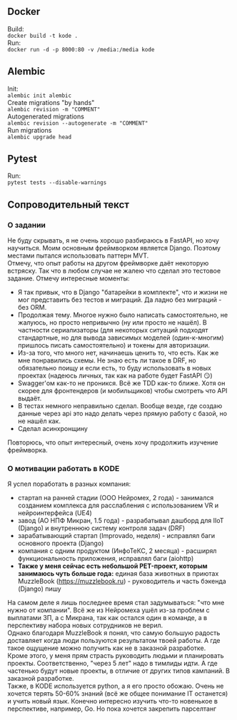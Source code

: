 ## Docker  
Build:  
``docker build -t kode .``  
Run:  
``docker run -d -p 8000:80 -v /media:/media kode``  

## Alembic  
Init:  
``alembic init alembic``  
Create migrations "by hands"  
``alembic revision -m "COMMENT"``  
Autogenerated migrations  
``alembic revision --autogenerate -m "COMMENT"``  
Run migrations  
``alembic upgrade head``  

## Pytest
Run:  
``pytest tests --disable-warnings``  

## Сопроводительный текст
### О задании
Не буду скрывать, я не очень хорошо разбираюсь в FastAPI, но хочу научиться. Моим основным фреймворком является Django. Поэтому местами пытался использовать паттерн MVT.  
Отмечу, что опыт работы на другом фреймворке даёт некоторую встряску. Так что в любом случае не жалею что сделал это тестовое задание. Отмечу интересные моменты:

* Я так привык, что в Django "батарейки в комплекте", что и жизни не мог представить без тестов и миграций. Да ладно без миграций - без ORM.
* Продолжая тему. Многое нужно было написать самостоятельно, не жалуюсь, но просто непривычно (ну или просто не нашёл). В частности сериализаторы (для некоторых ситуаций подходят стандартные, но для вывода зависимых моделей (один-к-многим) пришлось писать самостоятельно) и токены для авторизации.
* Из-за того, что много нет, начинаешь ценить то, что есть. Как же мне понравились схемы. Не знаю есть ли такое в DRF, но обязательно поищу и если есть, то буду использовать в новых проектах (надеюсь личных, так как на работе будет FastAPI 😏)
* Swagger'ом как-то не проникся. Всё же TDD как-то ближе. Хотя он скорее для фронтендеров (и мобильщиков) чтобы смотреть что API выдаёт.
* В тестах немного неправильно сделал. Вообще везде, где создаю данные через api это надо делать через прямую работу с базой, но не нашёл как.  
* Сделал асинхронщину

Повторюсь, что опыт интересный, очень хочу продолжить изучение фреймворка.  

### О мотивации работать в KODE
Я успел поработать в разных компания:
* стартап на ранней стадии (ООО Нейромех, 2 года) - занимался созданием комплекса для расслабления с использованием VR  и нейроинтерфейса (UE4)
* завод (АО НПФ Микран, 1.5 года) - разрабатывал дашборд для IIoT (Django) и внутреннюю систему контроля задач (DRF)
* зарабатывающий стартап (Improvado, неделя) - исправлял баги основного проекта (Django)
* компания с одним продуктом (ИнфоТеКС, 2 месяца) - расширял функциональность приложения, исправлял баги (aiohttp)
* __Также у меня сейчас есть небольшой PET-проект, которым занимаюсь чуть больше года:__ единая база животных в приютах MuzzleBook (https://muzzlebook.ru) - руководитель и часть бэкенда (Django) пишу

На самом деле я лишь последнее время стал задумываться: "что мне нужно от компании". Всё же из Нейромеха ушёл из-за проблем с выплатами ЗП, а с Микрана, так как остался один в команде, а в перспективу набора новых сотрудников не верил.  
Однако благодаря MuzzleBook я понял, что самую большую радость доставляет когда люди пользуются результатом твоей работы. А где такое ощущение можно получить как не в заказной разработке.  
Кроме этого, у меня прям страсть руководить людьми и планировать проекты. Соответственно, "через 5 лет" надо в тимлиды идти. А где частенько будут новые проекты, в отличие от других типов кампаний. В заказной разработке.  
Также, в KODE используется python, а я его просто обожаю. Очень не хочется терять 50-60% знаний (всё же общее понимание IT останется) и учить новый язык. Конечно интересно изучить что-то новенькое в перспективе, например, Go. Но пока хочется закрепить парселтанг
